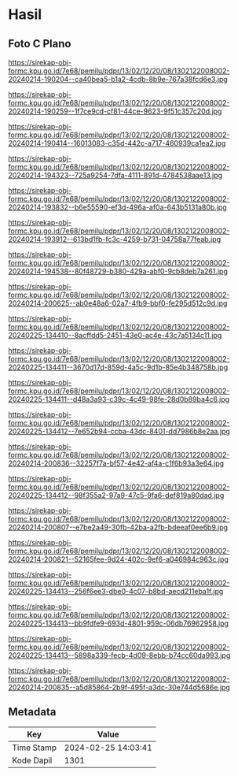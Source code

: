 # Hasil

## Foto C Plano

https://sirekap-obj-formc.kpu.go.id/7e68/pemilu/pdpr/13/02/12/20/08/1302122008002-20240214-190204--ca40bea5-b1a2-4cdb-8b9e-767a38fcd6e3.jpg

https://sirekap-obj-formc.kpu.go.id/7e68/pemilu/pdpr/13/02/12/20/08/1302122008002-20240214-190259--1f7ce9cd-cf81-44ce-9623-9f51c357c20d.jpg

https://sirekap-obj-formc.kpu.go.id/7e68/pemilu/pdpr/13/02/12/20/08/1302122008002-20240214-190414--16013083-c35d-442c-a717-460939ca1ea2.jpg

https://sirekap-obj-formc.kpu.go.id/7e68/pemilu/pdpr/13/02/12/20/08/1302122008002-20240214-194323--725a9254-7dfa-4111-891d-4784538aae13.jpg

https://sirekap-obj-formc.kpu.go.id/7e68/pemilu/pdpr/13/02/12/20/08/1302122008002-20240214-193832--b6e55590-ef3d-496a-af0a-643b5131a80b.jpg

https://sirekap-obj-formc.kpu.go.id/7e68/pemilu/pdpr/13/02/12/20/08/1302122008002-20240214-193912--613bd1fb-fc3c-4259-b731-04758a77feab.jpg

https://sirekap-obj-formc.kpu.go.id/7e68/pemilu/pdpr/13/02/12/20/08/1302122008002-20240214-194538--80f48729-b380-429a-abf0-9cb8deb7a261.jpg

https://sirekap-obj-formc.kpu.go.id/7e68/pemilu/pdpr/13/02/12/20/08/1302122008002-20240214-200625--ab0e48a6-02a7-4fb9-bbf0-fe295d512c9d.jpg

https://sirekap-obj-formc.kpu.go.id/7e68/pemilu/pdpr/13/02/12/20/08/1302122008002-20240225-134410--8acffdd5-2451-43e0-ac4e-43c7a5134c11.jpg

https://sirekap-obj-formc.kpu.go.id/7e68/pemilu/pdpr/13/02/12/20/08/1302122008002-20240225-134411--3670d17d-859d-4a5c-9d1b-85e4b348758b.jpg

https://sirekap-obj-formc.kpu.go.id/7e68/pemilu/pdpr/13/02/12/20/08/1302122008002-20240225-134411--d48a3a93-c39c-4c49-98fe-28d0b89ba4c6.jpg

https://sirekap-obj-formc.kpu.go.id/7e68/pemilu/pdpr/13/02/12/20/08/1302122008002-20240225-134412--7e652b94-ccba-43dc-8401-dd7986b8e2aa.jpg

https://sirekap-obj-formc.kpu.go.id/7e68/pemilu/pdpr/13/02/12/20/08/1302122008002-20240214-200836--32257f7a-bf57-4e42-af4a-c1f6b93a3e64.jpg

https://sirekap-obj-formc.kpu.go.id/7e68/pemilu/pdpr/13/02/12/20/08/1302122008002-20240225-134412--98f355a2-97a9-47c5-9fa6-def819a80dad.jpg

https://sirekap-obj-formc.kpu.go.id/7e68/pemilu/pdpr/13/02/12/20/08/1302122008002-20240214-200807--e7be2a49-30fb-42ba-a2fb-bdeeaf0ee6b9.jpg

https://sirekap-obj-formc.kpu.go.id/7e68/pemilu/pdpr/13/02/12/20/08/1302122008002-20240214-200821--52165fee-9d24-402c-9ef6-a046984c963c.jpg

https://sirekap-obj-formc.kpu.go.id/7e68/pemilu/pdpr/13/02/12/20/08/1302122008002-20240225-134413--256f6ee3-dbe0-4c07-b8bd-aecd211eba1f.jpg

https://sirekap-obj-formc.kpu.go.id/7e68/pemilu/pdpr/13/02/12/20/08/1302122008002-20240225-134413--bb9fdfe9-693d-4801-959c-06db76962958.jpg

https://sirekap-obj-formc.kpu.go.id/7e68/pemilu/pdpr/13/02/12/20/08/1302122008002-20240225-134413--5898a339-fecb-4d09-8ebb-b74cc60da993.jpg

https://sirekap-obj-formc.kpu.go.id/7e68/pemilu/pdpr/13/02/12/20/08/1302122008002-20240214-200835--a5d85864-2b9f-495f-a3dc-30e744d5686e.jpg


## Metadata

| Key        | Value               |
| ---------- | ------------------- |
| Time Stamp | 2024-02-25 14:03:41 |
| Kode Dapil | 1301                |



